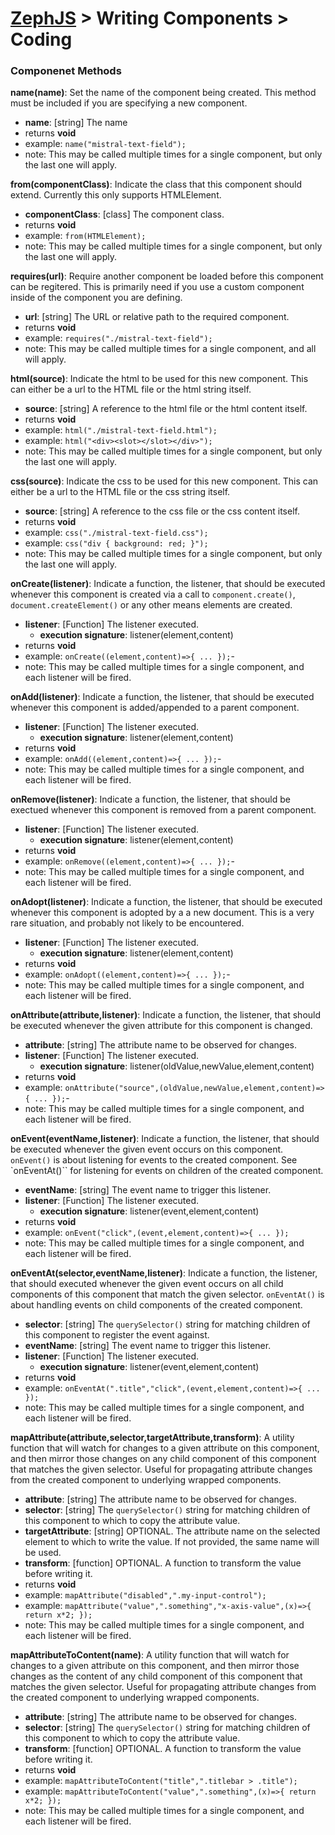 # [ZephJS](../README.md) > Writing Components > Coding


### Componenet Methods

**name(name)**: Set the name of the component being created. This method must be included if you are specifying a new component.
 - **name**: [string] The name
 - returns **void**
 - example: `name("mistral-text-field");`
 - note: This may be called multiple times for a single component, but only the last one will apply.

**from(componentClass)**: Indicate the class that this component should extend.  Currently this only supports
HTMLElement.
 - **componentClass**: [class<HTMLElement>] The component class.
 - returns **void**
 - example: `from(HTMLElement);`
 - note: This may be called multiple times for a single component, but only the last one will apply.

**requires(url)**: Require another component be loaded before this component can be regitered.  This is primarily
need if you use a custom component inside of the component you are defining.
 - **url**: [string] The URL or relative path to the required component.
 - returns **void**
 - example: `requires("./mistral-text-field");`
 - note: This may be called multiple times for a single component, and all will apply.

**html(source)**: Indicate the html to be used for this new component. This can either be a url to the HTML file or the html string itself.
 - **source**: [string] A reference to the html file or the html content itself.
 - returns **void**
 - example: `html("./mistral-text-field.html");`
 - example: `html("<div><slot></slot></div>");`
 - note: This may be called multiple times for a single component, but only the last one will apply.

**css(source)**: Indicate the css to be used for this new component. This can either be a url to the HTML file or the css string itself.
 - **source**: [string] A reference to the css file or the css content itself.
 - returns **void**
 - example: `css("./mistral-text-field.css");`
 - example: `css("div { background: red; }");`
 - note: This may be called multiple times for a single component, but only the last one will apply.

**onCreate(listener)**: Indicate a function, the listener, that should be executed whenever this component is created via a call to `component.create()`, `document.createElement()` or any other means elements are created.
 - **listener**: [Function] The listener executed.
   - **execution signature**: listener(element,content)
 - returns **void**
 - example: `onCreate((element,content)=>{ ... });`-
 - note: This may be called multiple times for a single component, and each listener will be fired.

**onAdd(listener)**: Indicate a function, the listener, that should be executed whenever this component is added/appended to a parent component.
 - **listener**: [Function] The listener executed.
   - **execution signature**: listener(element,content)
 - returns **void**
 - example: `onAdd((element,content)=>{ ... });`-
 - note: This may be called multiple times for a single component, and each listener will be fired.

**onRemove(listener)**: Indicate a function, the listener, that should be exectued whenever this component is removed from a parent component.
 - **listener**: [Function] The listener executed.
   - **execution signature**: listener(element,content)
 - returns **void**
 - example: `onRemove((element,content)=>{ ... });`-
 - note: This may be called multiple times for a single component, and each listener will be fired.

**onAdopt(listener)**: Indicate a function, the listener, that should be executed whenever this component is adopted by a a new document. This is a very rare situation, and probably not likely to be encountered.
 - **listener**: [Function] The listener executed.
   - **execution signature**: listener(element,content)
 - returns **void**
 - example: `onAdopt((element,content)=>{ ... });`-
 - note: This may be called multiple times for a single component, and each listener will be fired.

**onAttribute(attribute,listener)**: Indicate a function, the listener, that should be executed whenever the given attribute for this component is changed.
 - **attribute**: [string] The attribute name to be observed for changes.
 - **listener**: [Function] The listener executed.
   - **execution signature**: listener(oldValue,newValue,element,content)
 - returns **void**
 - example: `onAttribute("source",(oldValue,newValue,element,content)=>{ ... });`-
 - note: This may be called multiple times for a single component, and each listener will be fired.

**onEvent(eventName,listener)**: Indicate a function, the listener, that should be executed whenever the given event occurs on this component. `onEvent()` is about listening for events to the created component.  See `onEventAt()`` for listening for events on children of the created component.
 - **eventName**: [string] The event name to trigger this listener.
 - **listener**: [Function] The listener executed.
   - **execution signature**: listener(event,element,content)
 - returns **void**
 - example: `onEvent("click",(event,element,content)=>{ ... });`
 - note: This may be called multiple times for a single component, and each listener will be fired.

**onEventAt(selector,eventName,listener)**: Indicate a function, the listener, that should executed whenever the given event occurs on all child components of this component that match the given selector. `onEventAt()` is about handling events on child components of the created component.
 - **selector**: [string] The `querySelector()` string for matching children of this component to register the event against.
 - **eventName**: [string] The event name to trigger this listener.
 - **listener**: [Function] The listener executed.
   - **execution signature**: listener(event,element,content)
 - returns **void**
 - example: `onEventAt(".title","click",(event,element,content)=>{ ... });`
 - note: This may be called multiple times for a single component, and each listener will be fired.

**mapAttribute(attribute,selector,targetAttribute,transform)**: A utility function that will watch for changes to a given attribute on this component, and then mirror those changes on any child component of this component that matches the given selector.  Useful for propagating attribute changes from the created component to underlying wrapped components.
 - **attribute**: [string] The attribute name to be observed for changes.
 - **selector**: [string] The `querySelector()` string for matching children of this component to which to copy the attribute value.
 - **targetAttribute**: [string] OPTIONAL. The attribute name on the selected element to which to write the value. If not provided, the same name will be used.
 - **transform**: [function] OPTIONAL. A function to transform the value before writing it.
 - returns **void**
 - example: `mapAttribute("disabled",".my-input-control");`
 - example: `mapAttribute("value",".something","x-axis-value",(x)=>{ return x*2; });`
 - note: This may be called multiple times for a single component, and each listener will be fired.

**mapAttributeToContent(name)**: A utility function that will watch for changes to a given attribute on this component, and then mirror those changes as the content of any child component of this component that matches the given selector.  Useful for propagating attribute changes from the created component to underlying wrapped components.
 - **attribute**: [string] The attribute name to be observed for changes.
 - **selector**: [string] The `querySelector()` string for matching children of this component to which to copy the attribute value.
 - **transform**: [function] OPTIONAL. A function to transform the value before writing it.
 - returns **void**
 - example: `mapAttributeToContent("title",".titlebar > .title");`
 - example: `mapAttributeToContent("value",".something",(x)=>{ return x*2; });`
 - note: This may be called multiple times for a single component, and each listener will be fired.
